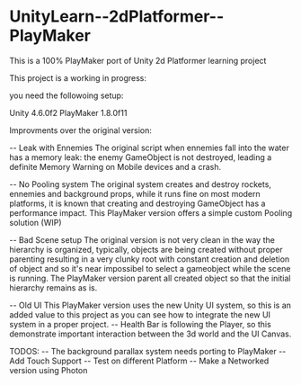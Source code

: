 UnityLearn--2dPlatformer--PlayMaker
===================================

This is a 100% PlayMaker port of Unity 2d Platformer learning project 

This project is a working in progress:

you need the followoing setup:

 Unity 4.6.0f2
 PlayMaker 1.8.0f11
 
 Improvments over the original version:
 
 -- Leak with Ennemies
 The original script when ennemies fall into the water has a memory leak: the enemy GameObject is not destroyed, leading a definite Memory Warning on Mobile devices and a crash.
 
 -- No Pooling system
 The original system creates and destroy rockets, ennemies and background props, while it runs fine on most modern platforms, it is known that creating and destroying GameObject has a performance impact. This PlayMaker version offers a simple custom Pooling solution (WIP)
 
 -- Bad Scene setup
  The original version is not very clean in the way the hierarchy is organized, typically, objects are being created without proper parenting resulting in a very clunky root with constant creation and deletion of object and so it's near impossibel to select a gameobject while the scene is running. The PlayMaker version parent all created object so that the initial hierarchy remains as is.
  
 -- Old UI
  This PlayMaker version uses the new Unity UI system, so this is an added value to this project as you can see how to integrate the new UI system in a proper project.
    -- Health Bar is following the Player, so this demonstrate important interaction between the 3d world and the UI Canvas.

TODOS:
-- The background parallax system needs porting to PlayMaker
-- Add Touch Support
-- Test on different Platform
-- Make a Networked version using Photon
